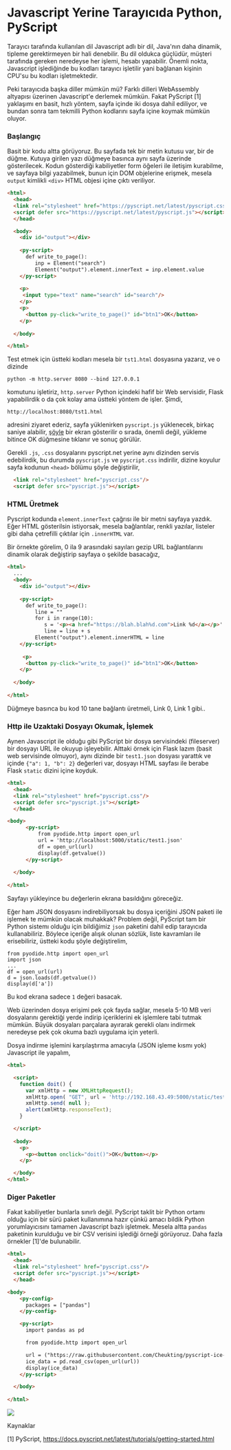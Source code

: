 # Javascript Yerine Tarayıcıda Python, PyScript

Tarayıcı tarafında kullanılan dil Javascript adlı bir dil, Java'nın
daha dinamik, tipleme gerektirmeyen bir hali denebilir. Bu dil oldukca
güçlüdür, müşteri tarafında gereken neredeyse her işlemi, hesabı
yapabilir. Önemli nokta, Javascript işlediğinde bu kodları tarayıcı
işletilir yani bağlanan kişinin CPU'su bu kodları işletmektedir.

Peki tarayıcıda başka diller mümkün mü? Farklı dilleri WebAssembly
altyapısı üzerinen Javascript'e derlemek mümkün. Fakat PyScript [1]
yaklaşımı en basit, hızlı yöntem, sayfa içinde iki dosya dahil
ediliyor, ve bundan sonra tam tekmilli Python kodlarını sayfa içine
koymak mümkün oluyor.

### Başlangıç

Basit bir kodu altta görüyoruz. Bu sayfada tek bir metin kutusu var,
bir de düğme. Kutuya girilen yazı düğmeye basınca aynı sayfa üzerinde
gösterilecek. Kodun gösterdiği kabiliyetler form öğeleri ile iletişim
kurabilme, ve sayfaya bilgi yazabilmek, bunun için DOM objelerine
erişmek, mesela `output` kimlikli `<div>` HTML objesi içine çıktı
veriliyor.

```html
<html>
  <head>
  <link rel="stylesheet" href="https://pyscript.net/latest/pyscript.css"/>
  <script defer src="https://pyscript.net/latest/pyscript.js"></script>
  </head>

  <body>
    <div id="output"></div>
    
    <py-script>
      def write_to_page():
         inp = Element("search")
         Element("output").element.innerText = inp.element.value
    </py-script>
    
    <p>
     <input type="text" name="search" id="search"/>
    </p>
    <p>
      <button py-click="write_to_page()" id="btn1">OK</button>
    </p>
    
  </body>

</html>
```

Test etmek için üstteki kodları mesela bir `tst1.html` dosyasına yazarız,
ve o dizinde 

```
python -m http.server 8080 --bind 127.0.0.1
```

komutunu işletiriz, `http.server` Python içindeki hafif bir Web
servisidir, Flask yapabilirdik o da çok kolay ama üstteki yöntem de
işler. Şimdi,

```
http://localhost:8080/tst1.html
```

adresini ziyaret ederiz, sayfa yüklenirken `pyscript.js` yüklenecek,
birkaç saniye alabilir, [şöyle](pyscript_01.jpg) bir ekran gösterilir
o sırada, önemli değil, yükleme bitince OK düğmesine tıklanır ve sonuç
görülür.

Gerekli `.js`, `.css` dosyalarını pyscript.net yerine aynı dizinden
servis edebilirdik, bu durumda `pyscript.js` ve `pyscript.css`
indirilir, dizine koyulur sayfa kodunun `<head>` bölümu şöyle
değiştirilir,

```html
  <link rel="stylesheet" href="pyscript.css"/>
  <script defer src="pyscript.js"></script>
```

### HTML Üretmek

Pyscript kodunda `element.innerText` çağrısı ile bir metni sayfaya yazdık.
Eğer HTML gösterilsin istiyorsak, mesela bağlantılar, renkli yazılar, listeler
gibi daha çetrefilli çıktılar için `.innerHTML` var.

Bir örnekte görelim, 0 ila 9 arasındaki sayıları gezip URL bağlantılarını
dinamik olarak değiştirip sayfaya o şekilde basacağız,

```html
<html>
  ...
  <body>
    <div id="output"></div>
    
    <py-script>
      def write_to_page():
         line = ""
         for i in range(10):
            s = '<p><a href="https://blah.blah%d.com">Link %d</a></p>' % (i,i)
            line = line + s
         Element("output").element.innerHTML = line
    </py-script>
    
     <p>
      <button py-click="write_to_page()" id="btn1">OK</button>
    </p>
    
  </body>
  
</html>
```

Düğmeye basınca bu kod 10 tane bağlantı üretmeli, Link 0, Link 1 gibi..

### Http ile Uzaktaki Dosyayı Okumak, İşlemek

Aynen Javascript ile olduğu gibi PyScript bir dosya servisindeki
(fileserver) bir dosyayı URL ile okuyup işleyebilir. Alttaki örnek
için Flask lazım (basit web servisinde olmuyor), aynı dizinde bir
`test1.json` dosyası yarattık ve içinde `{"a": 1, "b": 2}` değerleri
var, dosyayı HTML sayfası ile berabe Flask `static` dizini içine
koyduk.

```html
<html>
  <head>
  <link rel="stylesheet" href="pyscript.css"/>
  <script defer src="pyscript.js"></script>
  </head>

<body>    
      <py-script>
          from pyodide.http import open_url
          url = 'http://localhost:5000/static/test1.json'
          df = open_url(url)
          display(df.getvalue())
      </py-script>
    
  </body>
  
</html>
```

Sayfayı yükleyince bu değerlerin ekrana basıldığını göreceğiz.

Eğer ham JSON dosyasını indirebiliyorsak bu dosya içeriğini JSON
paketi ile işlemek te mümkün olacak muhakkak? Problem değil, PyScript
tam bir Python sistemı olduğu için bildiğimiz `json` paketini dahil
edip tarayıcıda kullanabiliriz.  Böylece içeriğe alışık olunan sözlük,
liste kavramları ile erisebiliriz, üstteki kodu şöyle değiştirelim,

```
from pyodide.http import open_url
import json
...
df = open_url(url)
d = json.loads(df.getvalue())
display(d['a'])
```

Bu kod ekrana sadece `1` değeri basacak.

Web üzerinden dosya erişimi pek çok fayda sağlar, mesela 5-10 MB veri
dosyalarını gerektiği yerde indirip içeriklerini ek işlemlere tabi
tutmak mümkün. Büyük dosyaları parçalara ayırarak gerekli olanı
indirmek neredeyse pek çok okuma bazlı uygulama için yeterli.

Dosya indirme işlemini karşılaştırma amacıyla (JSON işleme kısmı yok)
Javascript ile yapalım,

```html
<html>

  <script>
    function doit() {
      var xmlHttp = new XMLHttpRequest();
      xmlHttp.open( "GET", url = 'http://192.168.43.49:5000/static/test1.json', false ); 
      xmlHttp.send( null );
      alert(xmlHttp.responseText);
    }

  </script>
  
  <body>
    <p>
      <p><button onclick="doit()">OK</button></p>
    </p>

  </body>
</html>
```

### Diger Paketler

Fakat kabiliyetler bunlarla sınırlı değil. PyScript taklit bir Python
ortamı olduğu için bir sürü paket kullanımına hazır çünkü amacı bildik
Python yorumlayıcısını tamamen Javascript bazlı işletmek. Mesela altta
`pandas` paketinin kurulduğu ve bir CSV verisini işlediği örneği
görüyoruz. Daha fazla örnekler [1]'de bulunabilir.

```html
<html>
  <head>
  <link rel="stylesheet" href="pyscript.css"/>
  <script defer src="pyscript.js"></script>
  </head>

<body>    
    <py-config>
      packages = ["pandas"]
    </py-config>

    <py-script>
      import pandas as pd

      from pyodide.http import open_url

      url = ("https://raw.githubusercontent.com/Cheukting/pyscript-ice-cream/main/bj-products.csv")
      ice_data = pd.read_csv(open_url(url))
      display(ice_data)
    </py-script>

  </body>
  
</html>
```

![](pyscript_02.jpg)

Kaynaklar

[1] PyScript, https://docs.pyscript.net/latest/tutorials/getting-started.html

